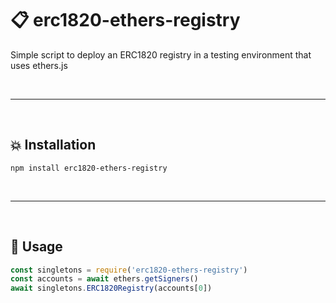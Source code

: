 # :clipboard: erc1820-ethers-registry

Simple script to deploy an ERC1820 registry in a testing environment that uses ethers.js

&nbsp;

***

&nbsp;

## :boom: Installation

```
npm install erc1820-ethers-registry
```

&nbsp;

***

&nbsp;

## :rocket: Usage

```js
const singletons = require('erc1820-ethers-registry')
const accounts = await ethers.getSigners()
await singletons.ERC1820Registry(accounts[0])
```